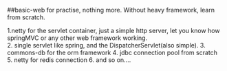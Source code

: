 ##basic-web for practise, nothing more. Without heavy framework, learn from scratch.  

1.netty for the servlet container, just a simple http server, let you know how springMVC or any other web framework working.  
2. single servlet like spring, and the DispatcherServlet(also simple).
3. commons-db for the orm framework
4. jdbc connection pool from scratch
5. netty for redis connection
6. and so on....